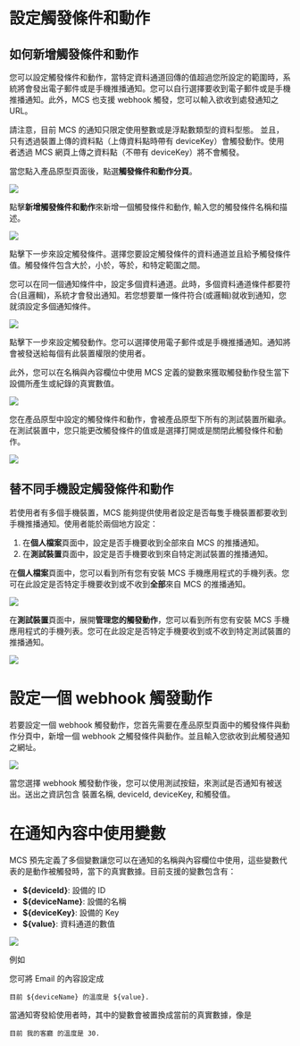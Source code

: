 # 設定觸發條件和動作

## 如何新增觸發條件和動作

您可以設定觸發條件和動作，當特定資料通道回傳的值超過您所設定的範圍時，系統將會發出電子郵件或是手機推播通知。您可以自行選擇要收到電子郵件或是手機推播通知。此外，MCS 也支援 webhook 觸發，您可以輸入欲收到處發通知之 URL。

請注意，目前 MCS 的通知只限定使用整數或是浮點數類型的資料型態。 並且，只有透過裝置上傳的資料點（上傳資料點時帶有 deviceKey）會觸發動作。使用者透過 MCS 網頁上傳之資料點（不帶有 deviceKey）將不會觸發。


當您點入產品原型頁面後，點選**觸發條件和動作分頁**。

![](../images/Trigger/img_trigger_01.png)

點擊**新增觸發條件和動作**來新增一個觸發條件和動作, 輸入您的觸發條件名稱和描述。

![](../images/Trigger/img_trigger_02.png)

點擊下一步來設定觸發條件。選擇您要設定觸發條件的資料通道並且給予觸發條件值。觸發條件包含大於，小於，等於，和特定範圍之間。

您可以在同一個通知條件中，設定多個資料通道。此時，多個資料通道條件都要符合(且邏輯)，系統才會發出通知。若您想要單一條件符合(或邏輯)就收到通知，您就須設定多個通知條件。


![](../images/Trigger/img_trigger_03.png)

點擊下一步來設定觸發動作。您可以選擇使用電子郵件或是手機推播通知。通知將會被發送給每個有此裝置權限的使用者。

此外，您可以在名稱與內容欄位中使用 MCS 定義的變數來獲取觸發動作發生當下設備所產生或紀錄的真實數值。


![](../images/Trigger/img_trigger_04.png)

您在產品原型中設定的觸發條件和動作，會被產品原型下所有的測試裝置所繼承。在測試裝置中，您只能更改觸發條件的值或是選擇打開或是關閉此觸發條件和動作。

![](../images/Trigger/img_trigger_05.png)

## 替不同手機設定觸發條件和動作

若使用者有多個手機裝置，MCS 能夠提供使用者設定是否每隻手機裝置都要收到手機推播通知。使用者能於兩個地方設定：

1. 在**個人檔案**頁面中，設定是否手機要收到全部來自 MCS 的推播通知。
2. 在**測試裝置**頁面中，設定是否手機要收到來自特定測試裝置的推播通知。

在**個人檔案**頁面中，您可以看到所有您有安裝 MCS 手機應用程式的手機列表。您可在此設定是否特定手機要收到或不收到**全部**來自 MCS 的推播通知。

![](../images/Trigger/img_trigger_06.png)

在**測試裝置**頁面中，展開**管理您的觸發動作**，您可以看到所有您有安裝 MCS 手機應用程式的手機列表。您可在此設定是否特定手機要收到或不收到特定測試裝置的推播通知。

![](../images/Trigger/img_trigger_07.png)

# 設定一個 webhook 觸發動作

若要設定一個 webhook 觸發動作，您首先需要在產品原型頁面中的觸發條件與動作分頁中，新增一個 webhook 之觸發條件與動作。並且輸入您欲收到此觸發通知之網址。


![](../images/Trigger/img_trigger_08.png)

當您選擇 webhook 觸發動作後，您可以使用測試按鈕，來測試是否通知有被送出。送出之資訊包含 裝置名稱, deviceId, deviceKey, 和觸發值。

# 在通知內容中使用變數
MCS 預先定義了多個變數讓您可以在通知的名稱與內容欄位中使用，這些變數代表的是動作被觸發時，當下的真實數據。目前支援的變數包含有：

* **${deviceId}**: 設備的 ID
* **${deviceName}**: 設備的名稱
* **${deviceKey}**: 設備的 Key
* **${value}**: 資料通道的數值

![](../images/Trigger/img_trigger_09.png)

例如

您可將 Email 的內容設定成
	
	目前 ${deviceName} 的溫度是 ${value}.

當通知寄發給使用者時，其中的變數會被置換成當前的真實數據，像是

	目前 我的客廳 的溫度是 30.
	